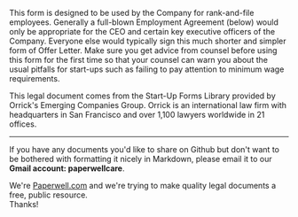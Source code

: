 This form is designed to be used by the Company for rank-and-file employees. Generally a full-blown Employment Agreement (below) would only be appropriate for the CEO and certain key executive officers of the Company. Everyone else would typically sign this much shorter and simpler form of Offer Letter. Make sure you get advice from counsel before using this form for the first time so that your counsel can warn you about the usual pitfalls for start-ups such as failing to pay attention to minimum wage requirements.

This legal document comes from the Start-Up Forms Library provided by Orrick's Emerging Companies Group. Orrick is an international law firm with headquarters in San Francisco and over 1,100 lawyers worldwide in 21 offices.

- - - - - 

If you have any documents you'd like to share on Github but don't want to be bothered with formatting it nicely in Markdown, please email it to our **Gmail account: paperwellcare**.  

We're [Paperwell.com] and we're trying to make quality legal documents a free, public resource.  
Thanks!

[Paperwell.com]: http://www.paperwell.com
